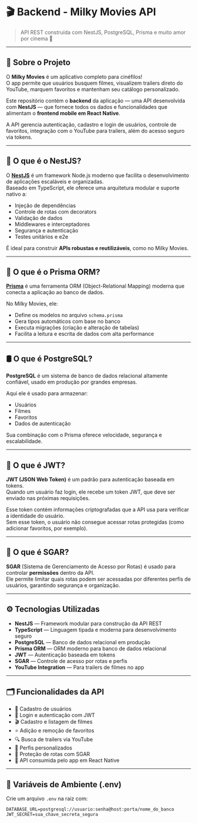 # 🎬 Backend - Milky Movies API

> API REST construída com NestJS, PostgreSQL, Prisma e muito amor por cinema 🍿

---

## 📌 Sobre o Projeto

O **Milky Movies** é um aplicativo completo para cinéfilos!  
O app permite que usuários busquem filmes, visualizem trailers direto do YouTube, marquem favoritos e mantenham seu catálogo personalizado.

Este repositório contém o **backend** da aplicação — uma API desenvolvida com **NestJS** — que fornece todos os dados e funcionalidades que alimentam o **frontend mobile em React Native**.

A API gerencia autenticação, cadastro e login de usuários, controle de favoritos, integração com o YouTube para trailers, além do acesso seguro via tokens.

---

## 🧠 O que é o NestJS?

O **[NestJS](https://nestjs.com/)** é um framework Node.js moderno que facilita o desenvolvimento de aplicações escaláveis e organizadas.  
Baseado em TypeScript, ele oferece uma arquitetura modular e suporte nativo a:

- Injeção de dependências
- Controle de rotas com decorators
- Validação de dados
- Middlewares e interceptadores
- Segurança e autenticação
- Testes unitários e e2e

É ideal para construir **APIs robustas e reutilizáveis**, como no Milky Movies.

---

## 💾 O que é o Prisma ORM?

**[Prisma](https://www.prisma.io/)** é uma ferramenta ORM (Object-Relational Mapping) moderna que conecta a aplicação ao banco de dados.

No Milky Movies, ele:

- Define os modelos no arquivo `schema.prisma`
- Gera tipos automáticos com base no banco
- Executa migrações (criação e alteração de tabelas)
- Facilita a leitura e escrita de dados com alta performance

---

## 🛢️ O que é PostgreSQL?

**PostgreSQL** é um sistema de banco de dados relacional altamente confiável, usado em produção por grandes empresas.

Aqui ele é usado para armazenar:

- Usuários
- Filmes
- Favoritos
- Dados de autenticação

Sua combinação com o Prisma oferece velocidade, segurança e escalabilidade.

---

## 🔐 O que é JWT?

**JWT (JSON Web Token)** é um padrão para autenticação baseada em tokens.  
Quando um usuário faz login, ele recebe um token JWT, que deve ser enviado nas próximas requisições.

Esse token contém informações criptografadas que a API usa para verificar a identidade do usuário.  
Sem esse token, o usuário não consegue acessar rotas protegidas (como adicionar favoritos, por exemplo).

---

## 🚦 O que é SGAR?

**SGAR** (Sistema de Gerenciamento de Acesso por Rotas) é usado para controlar **permissões** dentro da API.  
Ele permite limitar quais rotas podem ser acessadas por diferentes perfis de usuários, garantindo segurança e organização.

---

## ⚙️ Tecnologias Utilizadas

- **NestJS** — Framework modular para construção da API REST
- **TypeScript** — Linguagem tipada e moderna para desenvolvimento seguro
- **PostgreSQL** — Banco de dados relacional em produção
- **Prisma ORM** — ORM moderno para banco de dados relacional
- **JWT** — Autenticação baseada em tokens
- **SGAR** — Controle de acesso por rotas e perfis
- **YouTube Integration** — Para trailers de filmes no app

---

## 🗂️ Funcionalidades da API

- 📝 Cadastro de usuários
- 🔐 Login e autenticação com JWT
- 🎬 Cadastro e listagem de filmes
- ⭐ Adição e remoção de favoritos
- 🔍 Busca de trailers via YouTube
- 👤 Perfis personalizados
- 🚦 Proteção de rotas com SGAR
- 🔗 API consumida pelo app em React Native

---

## 🔧 Variáveis de Ambiente (.env)

Crie um arquivo `.env` na raiz com:

```env
DATABASE_URL=postgresql://usuario:senha@host:porta/nome_do_banco
JWT_SECRET=sua_chave_secreta_segura

